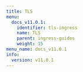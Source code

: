 ```yaml
---
title: TLS
menu:
  docs_v11.0.1:
    identifier: tls-ingress
    name: TLS
    parent: ingress-guides
    weight: 15
menu_name: docs_v11.0.1
info:
  version: v11.0.1
---
```


